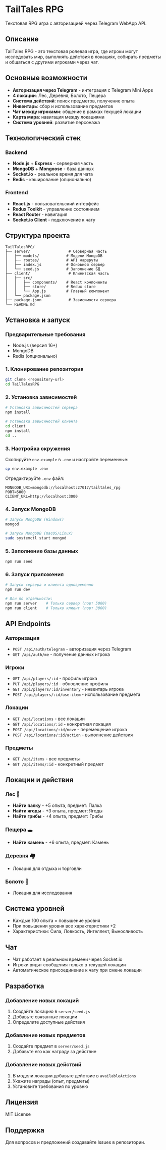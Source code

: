 # TailTales RPG

Текстовая RPG игра с авторизацией через Telegram WebApp API.

## Описание

TailTales RPG - это текстовая ролевая игра, где игроки могут исследовать мир, выполнять действия в локациях, собирать предметы и общаться с другими игроками через чат.

## Основные возможности

- **Авторизация через Telegram** - интеграция с Telegram Mini Apps
- **4 локации**: Лес, Деревня, Болото, Пещера
- **Система действий**: поиск предметов, получение опыта
- **Инвентарь**: сбор и использование предметов
- **Чат между игроками**: общение в рамках текущей локации
- **Карта мира**: навигация между локациями
- **Система уровней**: развитие персонажа

## Технологический стек

### Backend
- **Node.js** + **Express** - серверная часть
- **MongoDB** + **Mongoose** - база данных
- **Socket.io** - реальное время для чата
- **Redis** - кэширование (опционально)

### Frontend
- **React.js** - пользовательский интерфейс
- **Redux Toolkit** - управление состоянием
- **React Router** - навигация
- **Socket.io Client** - подключение к чату

## Структура проекта

```
TailTalesRPG/
├── server/                 # Серверная часть
│   ├── models/            # Модели MongoDB
│   ├── routes/            # API маршруты
│   ├── index.js           # Основной сервер
│   └── seed.js            # Заполнение БД
├── client/                 # Клиентская часть
│   ├── src/
│   │   ├── components/    # React компоненты
│   │   ├── store/         # Redux store
│   │   └── App.js         # Главный компонент
│   └── package.json
├── package.json            # Зависимости сервера
└── README.md
```

## Установка и запуск

### Предварительные требования

- Node.js (версия 16+)
- MongoDB
- Redis (опционально)

### 1. Клонирование репозитория

```bash
git clone <repository-url>
cd TailTalesRPG
```

### 2. Установка зависимостей

```bash
# Установка зависимостей сервера
npm install

# Установка зависимостей клиента
cd client
npm install
cd ..
```

### 3. Настройка окружения

Скопируйте `env.example` в `.env` и настройте переменные:

```bash
cp env.example .env
```

Отредактируйте `.env` файл:

```env
MONGODB_URI=mongodb://localhost:27017/tailtales_rpg
PORT=5000
CLIENT_URL=http://localhost:3000
```

### 4. Запуск MongoDB

```bash
# Запуск MongoDB (Windows)
mongod

# Запуск MongoDB (macOS/Linux)
sudo systemctl start mongod
```

### 5. Заполнение базы данных

```bash
npm run seed
```

### 6. Запуск приложения

```bash
# Запуск сервера и клиента одновременно
npm run dev

# Или по отдельности:
npm run server    # Только сервер (порт 5000)
npm run client    # Только клиент (порт 3000)
```

## API Endpoints

### Авторизация
- `POST /api/auth/telegram` - авторизация через Telegram
- `GET /api/auth/me` - получение данных игрока

### Игроки
- `GET /api/players/:id` - профиль игрока
- `PUT /api/players/:id` - обновление профиля
- `GET /api/players/:id/inventory` - инвентарь игрока
- `POST /api/players/:id/use-item` - использование предмета

### Локации
- `GET /api/locations` - все локации
- `GET /api/locations/:id` - конкретная локация
- `POST /api/locations/:id/move` - перемещение игрока
- `POST /api/locations/:id/action` - выполнение действия

### Предметы
- `GET /api/items` - все предметы
- `GET /api/items/:id` - конкретный предмет

## Локации и действия

### Лес 🌲
- **Найти палку** - +5 опыта, предмет: Палка
- **Найти ягоды** - +3 опыта, предмет: Ягоды  
- **Найти грибы** - +4 опыта, предмет: Грибы

### Пещера 🕳️
- **Найти камень** - +6 опыта, предмет: Камень

### Деревня 🏘️
- Локация для отдыха и торговли

### Болото 🌿
- Локация для исследования

## Система уровней

- Каждые 100 опыта = повышение уровня
- При повышении уровня все характеристики +2
- Характеристики: Сила, Ловкость, Интеллект, Выносливость

## Чат

- Чат работает в реальном времени через Socket.io
- Игроки видят сообщения только в текущей локации
- Автоматическое присоединение к чату при смене локации

## Разработка

### Добавление новых локаций

1. Создайте локацию в `server/seed.js`
2. Добавьте связанные локации
3. Определите доступные действия

### Добавление новых предметов

1. Создайте предмет в `server/seed.js`
2. Добавьте его как награду за действие

### Добавление новых действий

1. В модели локации добавьте действие в `availableActions`
2. Укажите награды (опыт, предметы)
3. Установите требования по уровню

## Лицензия

MIT License

## Поддержка

Для вопросов и предложений создавайте Issues в репозитории.



